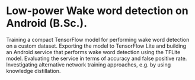 # Low-power Wake word detection on Android (B.Sc.).
Training a compact TensorFlow model for performing wake word detection on a custom dataset. Exporting the model to TensorFlow Lite and building an Android service that performs wake word detection using the TFLite model. Evaluating the service in terms of accuracy and false positive rate. Investigating alternative network training approaches, e.g. by using knowledge distillation.

